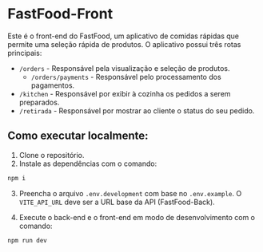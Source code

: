 # FastFood-Front

Este é o front-end do FastFood, um aplicativo de comidas rápidas que permite uma seleção rápida de produtos. O aplicativo possui três rotas principais:

+ `/orders` - Responsável pela visualização e seleção de produtos.
   - `/orders/payments` - Responsável pelo processamento dos pagamentos.
+ `/kitchen` - Responsável por exibir à cozinha os pedidos a serem preparados.
+ `/retirada` - Responsável por mostrar ao cliente o status do seu pedido.

## Como executar localmente:

1. Clone o repositório.
2. Instale as dependências com o comando:
```bash
npm i
```
3. Preencha o arquivo `.env.development` com base no `.env.example`. O `VITE_API_URL` deve ser a URL base da API (FastFood-Back).
  
4. Execute o back-end e o front-end em modo de desenvolvimento com o comando:
```bash
npm run dev
```
